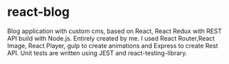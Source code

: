 # react-blog

Blog application with custom cms, based on React, React Redux with REST API build with Node.js. Entirely created by me.
I used React Router,React Image, React Player, gulp to create animations and Express to create Rest API. Unit tests are written 
using JEST and react-testing-library.

